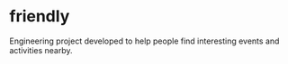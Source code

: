 # friendly
Engineering project developed to help people find interesting events and activities nearby.
